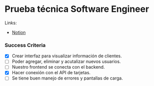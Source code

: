 # Prueba técnica Software Engineer

Links:

- [Notion](https://atrato.notion.site/Prueba-t-cnica-Software-Engineer-0288476b5890444281e35eb0e2446f88)


### Success Criteria

- [X]  Crear interfaz para visualizar información de clientes.
- [ ]  Poder agregar, eliminar y acutalizar nuevos usuarios.
- [ ]  Nuestro frontend se conecta con el backend.
- [X]  Hacer conexión con el API de tarjetas.
- [ ]  Se tiene buen manejo de errores y pantallas de carga.
